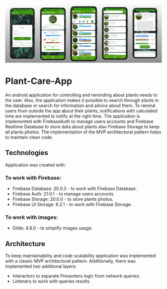 ![Main_Screen](./images/application.jpg)
# Plant-Care-App
An android application for controlling and reminding about plants needs to the user.
Also, the application makes it possible to search through plants in the database or search for information and advice about them.
To remind users from outside the app about their plants, notifications with calculated time are implemented to notify at the right time. 
The application is implemented with FirebaseAuth to manage users accounts and Firebase Realtime Database to store data about plants also Firebase Storage to keep all plants photos.
The implementation of the MVP architectural pattern helps to maintain clean code.

## Technologies
Application was created with:
### To work with Firebase:
* Firebase Database: 20.0.3 - to work with Firebase Database.
* Firebase Auth: 21:0.1 - to manage users accounts.
* Firebase Storage: 20.0.0 - to store plants photos.
* Firebase UI Storage: 6.2.1 - to work with Firebase Storage.
### To work with images:
* Glide: 4.8.0 - to simplify images usage.

## Architecture
To keep maintainability and code scalability application was implemented with a classic MVP architectural pattern. Additionally, there was implemented two additional layers: 
* Interactors to separate Presenters logic from network queries.
* Listeners to work with queries results.
